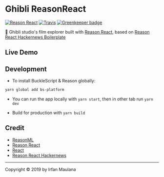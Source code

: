 # Ghibli ReasonReact

[![Reason React](https://img.shields.io/badge/Reason-React-blue.svg)](https://reasonml.github.io/reason-react/) [![Travis](https://img.shields.io/travis/mazipan/ghibli-reasonreact.svg)](https://travis-ci.org/mazipan/ghibli-reasonreact) [![Greenkeeper badge](https://badges.greenkeeper.io/mazipan/ghibli-reasonreact.svg)](https://greenkeeper.io/)

👻 Ghibli studio's film explorer built with [Reason React](https://github.com/reasonml/reason-react), based on [Reason React Hackernews Boilerplate](https://github.com/reasonml-community/reason-react-hacker-news)

## Live Demo

## Development

+ To install BuckleScript & Reason globally:

```bash
yarn global add bs-platform
```

+ You can run the app locally with `yarn start`, then in other tab run `yarn dev`

+ Build for production with `yarn build`

## Credit

+ [ReasonML](https://reasonml.github.io/)
+ [Reason React](https://github.com/reasonml/reason-react)
+ [React](https://reactjs.org/)
+ [Reason React Hackernews](https://github.com/reasonml-community/reason-react-hacker-news)

---

Copyright © 2019 by Irfan Maulana
